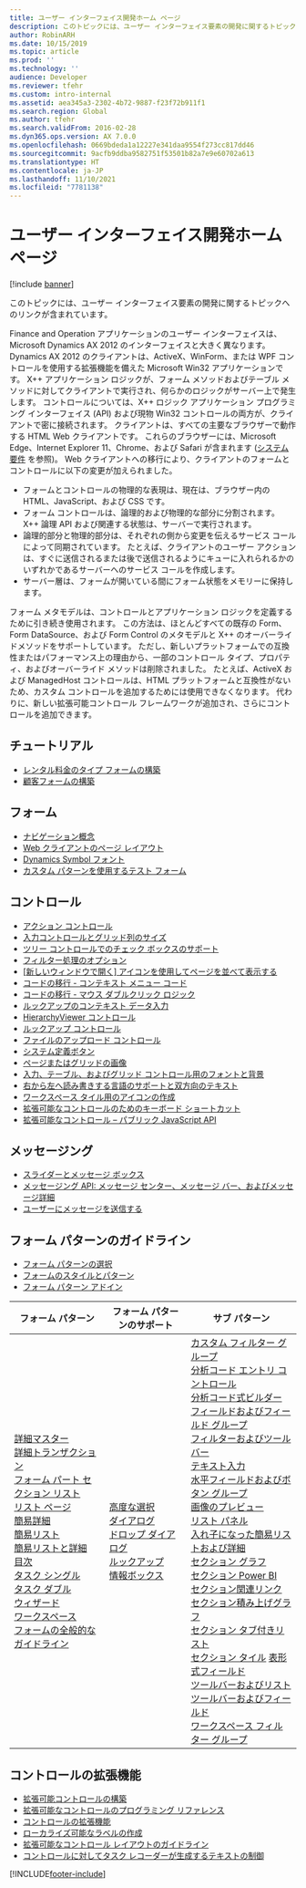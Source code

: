```yaml
---
title: ユーザー インターフェイス開発ホーム ページ
description: このトピックには、ユーザー インターフェイス要素の開発に関するトピックへのリンクが含まれています。
author: RobinARH
ms.date: 10/15/2019
ms.topic: article
ms.prod: ''
ms.technology: ''
audience: Developer
ms.reviewer: tfehr
ms.custom: intro-internal
ms.assetid: aea345a3-2302-4b72-9887-f23f72b911f1
ms.search.region: Global
ms.author: tfehr
ms.search.validFrom: 2016-02-28
ms.dyn365.ops.version: AX 7.0.0
ms.openlocfilehash: 0669bdeda1a12227e341daa9554f273cc817dd46
ms.sourcegitcommit: 9acfb9ddba9582751f53501b82a7e9e60702a613
ms.translationtype: HT
ms.contentlocale: ja-JP
ms.lasthandoff: 11/10/2021
ms.locfileid: "7781138"
---
```

# <a name="user-interface-development-home-page"></a>ユーザー インターフェイス開発ホーム ページ

[!include [banner](../includes/banner.md)]

このトピックには、ユーザー インターフェイス要素の開発に関するトピックへのリンクが含まれています。

Finance and Operation アプリケーションのユーザー インターフェイスは、 Microsoft Dynamics AX 2012 のインターフェイスと大きく異なります。 Dynamics AX 2012 のクライアントは、ActiveX、WinForm、または WPF コントロールを使用する拡張機能を備えた Microsoft Win32 アプリケーションです。 X++ アプリケーション ロジックが、フォーム メソッドおよびテーブル メソッドに対してクライアントで実行され、何らかのロジックがサーバー上で発生します。 コントロールについては、X++ ロジック アプリケーション プログラミング インターフェイス (API) および現物 Win32 コントロールの両方が、クライアントで密に接続されます。 クライアントは、すべての主要なブラウザーで動作する HTML Web クライアントです。 これらのブラウザーには、Microsoft Edge、Internet Explorer 11、Chrome、および Safari が含まれます ([システム要件](../../fin-ops/get-started/system-requirements.md) を参照)。 Web クライアントへの移行により、クライアントのフォームとコントロールに以下の変更が加えられました。

-   フォームとコントロールの物理的な表現は、現在は、ブラウザー内の HTML、JavaScript、および CSS です。
-   フォーム コントロールは、論理的および物理的な部分に分割されます。 X++ 論理 API および関連する状態は、サーバーで実行されます。
-   論理的部分と物理的部分は、それぞれの側から変更を伝えるサービス コールによって同期されています。 たとえば、クライアントのユーザー アクションは、すぐに送信されるまたは後で送信されるようにキューに入れられるかのいずれかであるサーバーへのサービス コールを作成します。
-   サーバー層は、フォームが開いている間にフォーム状態をメモリーに保持します。

フォーム メタモデルは、コントロールとアプリケーション ロジックを定義するために引き続き使用されます。 この方法は、ほとんどすべての既存の Form、Form DataSource、および Form Control のメタモデルと X++ のオーバーライドメソッドをサポートしています。 ただし、新しいプラットフォームでの互換性またはパフォーマンス上の理由から、一部のコントロール タイプ、プロパティ、およびオーバーライド メソッドは削除されました。 たとえば、ActiveX および ManagedHost コントロールは、HTML プラットフォームと互換性がないため、カスタム コントロールを追加するためには使用できなくなります。 代わりに、新しい拡張可能コントロール フレームワークが追加され、さらにコントロールを追加できます。

## <a name="tutorials"></a>チュートリアル
-   [レンタル料金のタイプ フォームの構築](build-rental-charge-type-form.md)
-   [顧客フォームの構築](build-customer-form.md)

## <a name="forms"></a>フォーム
-   [ナビゲーション概念](page-navigation.md)
-   [Web クライアントのページ レイアウト](page-layout.md)
-   [Dynamics Symbol フォント](symbol-font.md)
-   [カスタム パターンを使用するテスト フォーム](testing-forms-custom-patterns.md)

## <a name="controls"></a>コントロール
-   [アクション コントロール](action-controls.md)
-   [入力コントロールとグリッド列のサイズ](sizing-input-controls-grid-columns.md)
-   [ツリー コントロールでのチェック ボックスのサポート](check-box-tree-controls.md)
-   [フィルター処理のオプション](filtering.md)
-   [[新しいウィンドウで開く] アイコンを使用してページを並べて表示する](../../fin-ops/get-started/display-pages-side-by-side.md)
-   [コードの移行 - コンテキスト メニュー コード](../migration-upgrade/code-migration-context-menus.md)
-   [コードの移行 - マウス ダブルクリック ロジック](../migration-upgrade/code-migration-double-click.md)
-   [ルックアップのコンテキスト データ入力](contextual-data-entry-lookups.md)
-   [HierarchyViewer コントロール](hierarchy-viewer-control.md)
-   [ルックアップ コントロール](lookups-controls.md)
-   [ファイルのアップロード コントロール](file-upload-control.md)
-   [システム定義ボタン](system-defined-buttons.md)
-   [ページまたはグリッドの画像](images-form-grid.md)
-   [入力、テーブル、およびグリッド コントロール用のフォントと背景](specify-color-font-background-controls.md)
-   [右から左へ読み書きする言語のサポートと双方向のテキスト](bidirectional-support.md)
-   [ワークスペース タイル用のアイコンの作成](create-icons-workspace-tiles.md)
-   [拡張可能なコントロールのためのキーボード ショートカット](keyboard-shortcuts-controls.md)
-   [拡張可能なコントロール – パブリック JavaScript API](public-javascript-apis.md)

## <a name="messaging"></a>メッセージング
-   [スライダーとメッセージ ボックス](slider-messagebox.md)
-   [メッセージング API: メッセージ センター、メッセージ バー、およびメッセージ詳細](messaging-api-center-bar-details.md)
-   [ユーザーにメッセージを送信する](messaging-user.md)

## <a name="form-pattern-guidelines"></a>フォーム パターンのガイドライン
-   [フォーム パターンの選択](select-form-pattern.md)
-   [フォームのスタイルとパターン](form-styles-patterns.md)
-   [フォーム パターン アドイン](form-pattern-add-ins.md)

| フォーム パターン     | フォーム パターンのサポート       | サブ パターン      |
|---|---|---|
| [詳細マスター](details-master-form-pattern.md)<br>[詳細トランザクション](details-transaction-form-pattern.md)<br>[フォーム パート セクション リスト](section-list-form-pattern.md)<br>[リスト ページ](list-page-form-pattern.md)<br>[簡易詳細](simple-details-form-pattern.md)<br>[簡易リスト](simple-list-form-pattern.md)<br>[簡易リストと詳細](simple-list-details-form-pattern.md)<br>[目次](table-of-contents-form-pattern.md)<br>[タスク シングル](task-single-form-pattern.md)<br>[タスク ダブル](task-double-form-pattern.md)<br>[ウィザード](wizard-form-pattern.md)<br>[ワークスペース](workspace-form-pattern.md)<br>[フォームの全般的なガイドライン](general-form-guidelines.md) | [高度な選択](advanced-selection-form-pattern.md)<br>[ダイアログ](dialog-form-pattern.md)<br>[ドロップ ダイアログ](drop-dialog-form-pattern.md)<br>[ルックアップ](lookup-form-pattern.md)<br>[情報ボックス](factbox-form-patterns.md) | [カスタム フィルター グループ](custom-filter-group-subpattern.md)<br>[分析コード エントリ コントロール](../financial/dimension-entry-control-subpattern.md)<br>[分析コード式ビルダー](../financial/dimension-expression-builder-subpattern.md)<br>[フィールドおよびフィールド グループ](fields-field-groups-subpattern.md)<br>[フィルターおよびツールバー](filters-toolbar-subpattern.md)<br>[テキスト入力](fill-text-subpattern.md)<br>[水平フィールドおよびボタン グループ](horizontal-fields-buttons-group-subpattern.md)<br>[画像のプレビュー](image-preview-subpattern.md)<br>[リスト パネル](list-panel-subpattern.md)<br>[入れ子になった簡易リストおよび詳細](nested-simple-list-details-subpattern.md)<br>[セクション グラフ](section-chart-form-pattern.md)<br>[セクション Power BI](section-powerbi-subpattern.md)<br>[セクション関連リンク](section-related-links-subpattern.md)<br>[セクション積み上げグラフ](section-stacked-chart-subpattern.md)<br>[セクション タブ付きリスト](section-tabbed-list-subpattern.md)<br>[セクション タイル](section-tiles-subpattern.md) [表形式フィールド](tabular-fields-subpattern.md)<br>[ツールバーおよびリスト](toolbar-list-subpattern.md)<br>[ツールバーおよびフィールド](toolbar-fields-subpattern.md)<br>[ワークスペース フィルター グループ](workspace-filter-group-subpattern.md) |

## <a name="control-extensibility"></a>コントロールの拡張機能
-   [拡張可能コントロールの構築](build-extensible-control.md)
-   [拡張可能なコントロールのプログラミング リファレンス](extensible-control-programming-reference.md)
-   [コントロールの拡張機能](control-extensibility.md)
-   [ローカライズ可能なラベルの作成](create-localizable-labels-client.md)
-   [拡張可能なコントロール レイアウトのガイドライン](extensible-controls-layout.md)
-   [コントロールに対してタスク レコーダーが生成するテキストの制御](task-recorder-control-text.md)








[!INCLUDE[footer-include](../../../includes/footer-banner.md)]